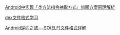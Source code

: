 [Android中实现「类方法指令抽取方式」加固方案原理解析](https://blog.csdn.net/jiangwei0910410003/article/details/78070610)


[dex文件格式学习](https://blog.csdn.net/qq1084283172/article/details/53782305)

[Android逆向之旅---SO(ELF)文件格式详解](https://blog.csdn.net/jiangwei0910410003/article/details/49336613/)



